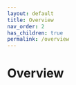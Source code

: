```yaml
---
layout: default
title: Overview
nav_order: 2
has_children: true
permalink: /overview
---
```


# Overview
